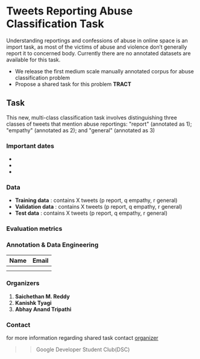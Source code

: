 # **Tweets Reporting Abuse Classification Task** 

Understanding reportings and confessions of abuse in online space is an import task, as most of the victims of abuse and violence don’t generally report it to concerned body. Currently there are no annotated datasets are available for this task.

* We release the first medium scale manually annotated corpus for abuse classification problem
* Propose a shared task for this problem **TRACT**

## Task
This new, multi-class classification task involves distinguishing three classes of tweets that mention abuse reportings: "report" (annotated as 1); "empathy" (annotated as 2); and "general" (annotated as 3) 

### Important dates
*  
*
*

### Data
* **Training data** : contains X tweets (p report, q empathy, r general)
* **Validation data** : contains X tweets (p report, q empathy, r general)
* **Test data** : contains X tweets (p report, q empathy, r general)

### Evaluation metrics


### Annotation & Data Engineering

| Name  | Email |
| ------------- | ------------- |
|   |  |
|   |  |

### Organizers
1. **Saichethan M. Reddy**
2. **Kanishk Tyagi**
3. **Abhay Anand Tripathi**

### Contact
for more information regarding shared task contact [organizer](mailto:saichethanreddymiriyala@gmail.com)


>>Google Developer Student Club(DSC)
